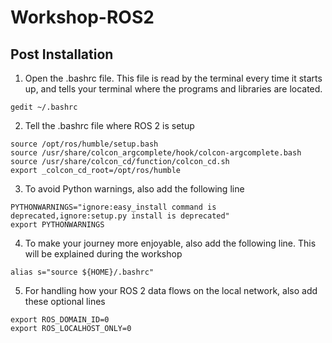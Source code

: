 # Workshop-ROS2

## Post Installation

1) Open the .bashrc file. This file is read by the terminal every time it starts up, and tells your terminal where the programs and libraries are located.
```
gedit ~/.bashrc
```

2) Tell the .bashrc file where ROS 2 is setup
```
source /opt/ros/humble/setup.bash
source /usr/share/colcon_argcomplete/hook/colcon-argcomplete.bash
source /usr/share/colcon_cd/function/colcon_cd.sh
export _colcon_cd_root=/opt/ros/humble
```

3) To avoid Python warnings, also add the following line
```
PYTHONWARNINGS="ignore:easy_install command is deprecated,ignore:setup.py install is deprecated"
export PYTHONWARNINGS
```

4) To make your journey more enjoyable, also add the following line. This will be explained during the workshop
```
alias s="source ${HOME}/.bashrc"
```

5) For handling how your ROS 2 data flows on the local network, also add these optional lines
```
export ROS_DOMAIN_ID=0
export ROS_LOCALHOST_ONLY=0
```
